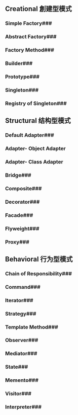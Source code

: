 ## Creational 創建型模式 ##
### Simple Factory###
### Abstract Factory###
### Factory Method###
### Builder###
### Prototype###
### Singleton###
### Registry of Singleton###

## Structural 结构型模式 ##
### Default Adapter###
### Adapter- Object Adapter ###
### Adapter- Class Adapter ###
### Bridge###
### Composite###
### Decorator###
### Facade###
### Flyweight###
### Proxy###

## Behavioral 行为型模式 ##
### Chain of Responsibility###
### Command###
### Iterator###
### Strategy###
### Template Method###
### Observer###
### Mediator###
### State###
### Memento###
### Visitor###
### Interpreter###